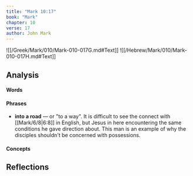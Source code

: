 ```yaml
---
title: "Mark 10:17"
book: "Mark"
chapter: 10
verse: 17
author: John Mark
---
```

![[/Greek/Mark/010/Mark-010-017G.md#Text]]
![[/Hebrew/Mark/010/Mark-010-017H.md#Text]]

## Analysis

#### Words

#### Phrases
- **into a road** — or "to a way".  It is difficult to see the connect with [[Mark/6/8|6:8]] in English, but Jesus in here encountering the same conditions he gave direction about.  This man is an example of why the disciples shouldn't be concerned with possessions.

#### Concepts

## Reflections
